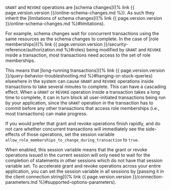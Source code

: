 `GRANT` and `REVOKE` operations are [schema changes]({% link {{ page.version.version }}/online-schema-changes.md %}).  As such they inherit the [limitations of schema changes]({% link {{ page.version.version }}/online-schema-changes.md %}#limitations).

For example, schema changes wait for concurrent transactions using the same resources as the schema changes to complete. In the case of [role memberships]({% link {{ page.version.version }}/security-reference/authorization.md %}#roles) being modified by `GRANT` and `REVOKE` inside a transaction, most transactions need access to the set of role memberships.

This means that [long-running transactions]({% link {{ page.version.version }}/query-behavior-troubleshooting.md %}#hanging-or-stuck-queries) elsewhere in the system can cause `GRANT` and `REVOKE` operations inside transactions to take several minutes to complete. This can have a cascading effect. When a `GRANT` or `REVOKE` operation inside a transaction takes a long time to complete, it can in turn block all user-initiated transactions being run by your application, since the `GRANT` operation in the transaction has to commit before any other transactions that access role memberships (i.e., most transactions) can make progress.

If you would prefer that grant and revoke operations finish rapidly, and do not care whether concurrent transactions will immediately see the side-effects of those operations, set the session variable `allow_role_memberships_to_change_during_transaction` to `true`.

When enabled, this session variable means that the grant or revoke operations issued in the current session will only need to wait for the completion of statements in other sessions which do not have that session variable set. To accelerate grant and revoke operations across your entire application, you can set the session variable in all sessions by [passing it in the client connection string]({% link {{ page.version.version }}/connection-parameters.md %}#supported-options-parameters).
